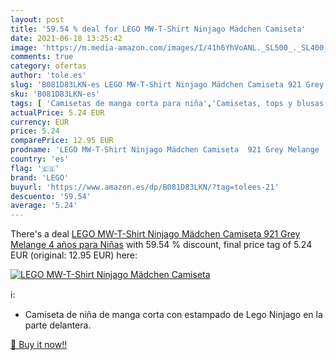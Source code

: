 ```yaml
---
layout: post
title: '59.54 % deal for LEGO MW-T-Shirt Ninjago Mädchen Camiseta'
date: 2021-06-18 13:25:42
image: 'https://m.media-amazon.com/images/I/41h6YhVoANL._SL500_._SL400_.jpg'
comments: true
category: ofertas
author: 'tole.es'
slug: 'B081D83LKN-es LEGO MW-T-Shirt Ninjago Mädchen Camiseta 921 Grey Melange...'
sku: 'B081D83LKN-es'
tags: [ 'Camisetas de manga corta para niña','Camisetas, tops y blusas para niña','Ropa','Ropa para niña','lego', ]
actualPrice: 5.24 EUR
currency: EUR
price: 5.24
comparePrice: 12.95 EUR
prodname: 'LEGO MW-T-Shirt Ninjago Mädchen Camiseta  921 Grey Melange  4 años para Niñas'
country: 'es'
flag: '🇪🇸'
brand: 'LEGO'
buyurl: 'https://www.amazon.es/dp/B081D83LKN/?tag=tolees-21'
descuento: '59.54'
average: '5.24'
---
```


There's a deal [LEGO MW-T-Shirt Ninjago Mädchen Camiseta  921 Grey Melange  4 años para Niñas](https://www.amazon.es/dp/B081D83LKN/?tag=tolees-21)  with  59.54 % discount, final price tag of  5.24 EUR (original: 12.95 EUR) here:

[![LEGO MW-T-Shirt Ninjago Mädchen Camiseta](https://m.media-amazon.com/images/I/41h6YhVoANL._SL500_._SL400_.jpg)](https://www.amazon.es/dp/B081D83LKN/?tag=tolees-21)

ℹ️:

- Camiseta de niña de manga corta con estampado de Lego Ninjago en la parte delantera.

[🛒 Buy it now!!](https://www.amazon.es/dp/B081D83LKN/?tag=tolees-21)
